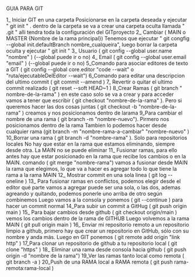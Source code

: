 GUIA PARA GIT 

1_ Iniciar GIT en una carpeta
Posicionarse en la carpeta deseada y ejecutar " git init " . dentro de la carpeta se va a crear una carpeta oculta
llamada " .git " alli tendra toda la configuración del GITproyecto
2_ Cambiar ( MAIN o MASTER {Nombre de la rama principal}) Tenemos que ejecutar " git congfig --global init.defaultBranch nombre_cualqueira",
luego borrar la carpeta oculta y ejecutar " git init "
3_ Usuario ( git config --global user.name "nombre" ) (--global puede ir o no)
4_ Email ( git config --global user.email "email" ) (--global puede ir o no)
5_Comando para asociar editores de texto a GIT ( git config --global core.editor "code --wait" o "ruta/ejecutableDelEditor --wait")
6_Comando para editar una descripcion del ultimo commit ( git commit --amend )
7_ Revertir o quitar el ultimo commit realizado ( git reset --soft HEAD~1 )
8_Crear Ramas ( git branch " nombre-de-la-rama" ) en este caso solo se va a crear y para acceder
vamos a tener que escribir ( git checkout "nombre-de-la-rama" ). Pero si queremos hacer
las dos cosas juntas ( git checkout -b "nombre-de-la-rama" ) creamos y nos posicionamos dentro de larama
9_Para cambiar el nombre de una rama ( git branch -m "nombre-nuevo"). Pirmero nos posicionamos dentro de la rama
Tambien lo podemos hacer desde cualquier rama (git branch -m "nombre-rama-a-cambiar" "nombre-nuevo" )
10_Borrar una rama ( git branch -d "nombre-rama" ). Solo para repositorios locales
No hay que estar en la rama que estamos eliminando, siempre desde otra. La MAIN no se puede eliminar
11_ Fusionar ramas, para ello antes hay que estar posicionado en la rama que recibe los cambios o en la MAIN.
comando ( git merge "nombre-rama") vamos a fusionar desde MAIN la rama que elegimos, lo que va a hacer es agregar todo lo que tiene la rama a la rama MAIN
12_ Mostrar commit en una sola linea ( git log --oneline )
13_ Para fusionar ramas en conflictos, podemos elegir desde el editor qué parte vamos a agregar
puede ser una sola, o las dos, ademas agreando y quitando, podemos ponerle uno arriba de otro según combinemos
Luego vamos a la consola y ponemos ( git --continue ) para hacer un commit normal
14_Para subir un commit a GitHug ( git push origin main )
15_ Para bajar cambios desde github ( git checkout origin/main ) vemos los cambios dentro de la rama de GITHUB
Luego volvemos a la rama MAIN ( git pull origin main )
16_ Enviar mi repositorio remoto a un repositorio limpio a github, primero hay que crear un repositorio en GitHub, sólo con su nombre y anda más.
Luego en GIT ponemos ( git remote add origin "link http" )
17_Para clonar un repositorio de github a tu repositorio local ( git clone "https" )
18_ Eliminar una rama desde consola hacia github ( git push origin -d "nombre de la rama")
19_Ver las ramas tanto local como remota ( git branch -a )
20_Push de una RAMA local a RAMA remota ( git push rama-remota:rama-local )

